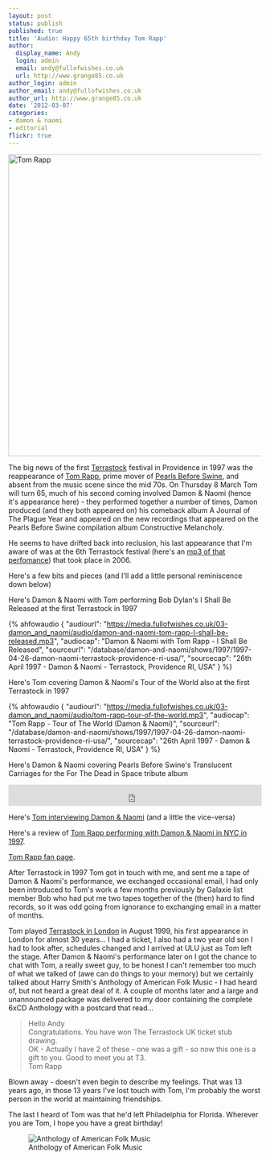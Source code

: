 ```yaml
---
layout: post
status: publish
published: true
title: 'Audio: Happy 65th birthday Tom Rapp'
author:
  display_name: Andy
  login: admin
  email: andy@fullofwishes.co.uk
  url: http://www.grange85.co.uk
author_login: admin
author_email: andy@fullofwishes.co.uk
author_url: http://www.grange85.co.uk
date: '2012-03-07'
categories:
- damon & naomi
- editorial
flickr: true
---
```

<a data-flickr-embed="true" href="https://www.flickr.com/photos/mnoble/145358820" title="Tom Rapp"><img src="https://live.staticflickr.com/54/145358820_c678a5cc7e_c.jpg" width="800" height="600" alt="Tom Rapp"></a>

The big news of the first <a href="http://www.terrascope.co.uk/terrastockpages/terrastock.html">Terrastock</a> festival in Providence in 1997 was the reappearance of [Tom Rapp](http://en.wikipedia.org/wiki/Tom_Rapp), prime mover of [Pearls Before Swine](http://www.terrascope.co.uk/MyBackPages/Pearls_Before_Swine.htm), and absent from the music scene since the mid 70s. On Thursday 8 March Tom will turn 65, much of his second coming involved Damon & Naomi (hence it's appearance here) - they performed together a number of times, Damon produced (and they both appeared on) his comeback album A Journal of The Plague Year and appeared on the new recordings that appeared on the Pearls Before Swine compilation album Constructive Melancholy.

He seems to have drifted back into reclusion, his last appearance that I'm aware of was at the 6th Terrastock festival (here's an [mp3 of that perfomance](http://www.abunai.com/t6/TomRapp.mp3)) that took place in 2006.

Here's a few bits and pieces (and I'll add a little personal reminiscence down below)

Here's Damon & Naomi with Tom performing Bob Dylan's I Shall Be Released at the first Terrastock in 1997

 {% ahfowaudio {
  "audiourl": "https://media.fullofwishes.co.uk/03-damon_and_naomi/audio/damon-and-naomi-tom-rapp-I-shall-be-released.mp3",
  "audiocap": "Damon & Naomi with Tom Rapp - I Shall Be Released",
  "sourceurl": "/database/damon-and-naomi/shows/1997/1997-04-26-damon-naomi-terrastock-providence-ri-usa/",
  "sourcecap": "26th April 1997 - Damon & Naomi - Terrastock, Providence RI, USA"
  } %}

Here's Tom covering Damon & Naomi's Tour of the World also at the first Terrastock in 1997

 {% ahfowaudio {
  "audiourl": "https://media.fullofwishes.co.uk/03-damon_and_naomi/audio/tom-rapp-tour-of-the-world.mp3",
  "audiocap": "Tom Rapp - Tour of The World (Damon & Naomi)",
  "sourceurl": "/database/damon-and-naomi/shows/1997/1997-04-26-damon-naomi-terrastock-providence-ri-usa/",
  "sourcecap": "26th April 1997 - Damon & Naomi - Terrastock, Providence RI, USA"
  } %}

Here's Damon & Naomi covering Pearls Before Swine's Translucent Carriages for the For The Dead in Space tribute album

<iframe style="border: 0; width: 100%; height: 42px;" src="https://bandcamp.com/EmbeddedPlayer/album=2180436484/size=small/bgcol=ffffff/linkcol=0687f5/track=91075728/transparent=true/" seamless><a href="http://damonandnaomi.bandcamp.com/album/playback-singers">Playback Singers by Damon &amp; Naomi</a></iframe>


Here's [Tom interviewing Damon & Naomi](http://web.archive.org/web/20091101095413/http://www.damonandnaomi.com:80/interviews/magnetinterview.html) (and a little the vice-versa)

Here's a review of [Tom Rapp performing with Damon & Naomi in NYC in 1997](http://members.chello.nl/cvanderlely/pearls/articles/nytreview.html).

[Tom Rapp fan page](http://members.chello.nl/cvanderlely/pearls.html).

After Terrastock in 1997 Tom got in touch with me, and sent me a tape of Damon & Naomi's performance, we exchanged occasional email,  I had only been introduced to Tom's work a few months previously by Galaxie list member Bob who had put me two tapes together of the (then) hard to find records, so it was odd going from ignorance to exchanging email in a matter of months.

Tom played [Terrastock in London](http://members.chello.nl/cvanderlely/pearls/articles/terra.html) in August 1999, his first appearance in London for almost 30 years... I had a ticket, I also had a two year old son I had to look after, schedules changed and I arrived at ULU just as Tom left the stage. After Damon & Naomi's performance later on I got the chance to chat with Tom, a really sweet guy, to be honest I can't remember too much of what we talked of (awe can do things to your memory) but we certainly talked about Harry Smith's Anthology of American Folk Music - I had heard of, but not heard a great deal of it. A couple of months later and a large and unannounced package was delivered to my door containing the complete 6xCD Anthology with a postcard that read...

> Hello Andy  
> Congratulations. You have won The Terrastock UK ticket stub drawing.  
> OK - Actually I have 2 of these - one was a gift - so now this one is a gift to you. Good to meet you at T3.  
> Tom Rapp

Blown away - doesn't even begin to describe my feelings. That was 13 years ago, in those 13 years I've lost touch with Tom, I'm probably the worst person in the world at maintaining friendships.

The last I heard of Tom was that he'd left Philadelphia for Florida. Wherever you are Tom, I hope you have a great birthday!

<figure class="caption aligncenter"><img src="https://media.fullofwishes.co.uk/ahfow/uploads/2012/03/Photo-on-2012-03-04-at-22.45-500x333.jpg" alt="Anthology of American Folk Music" /><figcaption class="caption-text">Anthology of American Folk Music</figcaption></figure>

